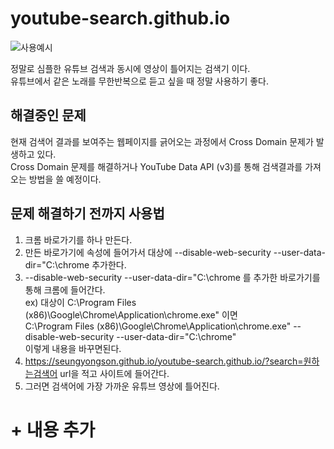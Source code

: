 # youtube-search.github.io

![사용예시](youtube-search-using1.png "Using")

정말로 심플한 유튜브 검색과 동시에 영상이 틀어지는 검색기 이다.  
유튜브에서 같은 노래를 무한반복으로 듣고 싶을 때 정말 사용하기 좋다.

## 해결중인 문제
현재 검색어 결과를 보여주는 웹페이지를 긁어오는 과정에서 Cross Domain 문제가 발생하고 있다.  
Cross Domain 문제를 해결하거나 YouTube Data API (v3)를 통해 검색결과를 가져오는 방법을 쓸 예정이다.

## 문제 해결하기 전까지 사용법  

1. 크롬 바로가기를 하나 만든다.  
2. 만든 바로가기에 속성에 들어가서 대상에 --disable-web-security --user-data-dir="C:\chrome 추가한다.  
3. --disable-web-security --user-data-dir="C:\chrome 를 추가한 바로가기를 통해 크롬에 들어간다.  
ex) 대상이 C:\Program Files (x86)\Google\Chrome\Application\chrome.exe" 이면  
C:\Program Files (x86)\Google\Chrome\Application\chrome.exe" --disable-web-security --user-data-dir="C:\chrome"  
이렇게 내용을 바꾸면된다.  
4. https://seungyongson.github.io/youtube-search.github.io/?search=원하는검색어 url을 적고 사이트에 들어간다.
5. 그러면 검색어에 가장 가까운 유튜브 영상에 틀어진다.

# + 내용 추가 

